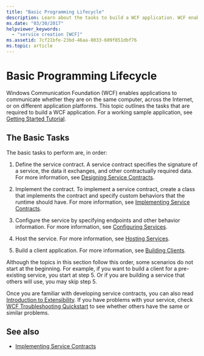 ```yaml
---
title: "Basic Programming Lifecycle"
description: Learn about the tasks to build a WCF application. WCF enables apps to communicate on the same computer, over networks, or on different application platforms.
ms.date: "03/30/2017"
helpviewer_keywords: 
  - "service creation [WCF]"
ms.assetid: 7cf21bfe-23bd-46aa-8033-609f851dbf76
ms.topic: article
---
```

# Basic Programming Lifecycle

Windows Communication Foundation (WCF) enables applications to communicate whether they are on the same computer, across the Internet, or on different application platforms. This topic outlines the tasks that are required to build a WCF application. For a working sample application, see [Getting Started Tutorial](getting-started-tutorial.md).  
  
## The Basic Tasks  

 The basic tasks to perform are, in order:  
  
1. Define the service contract. A service contract specifies the signature of a service, the data it exchanges, and other contractually required data. For more information, see [Designing Service Contracts](designing-service-contracts.md).  
  
2. Implement the contract. To implement a service contract, create a class that implements the contract and specify custom behaviors that the runtime should have. For more information, see [Implementing Service Contracts](implementing-service-contracts.md).  
  
3. Configure the service by specifying endpoints and other behavior information. For more information, see [Configuring Services](configuring-services.md).  
  
4. Host the service. For more information, see [Hosting Services](hosting-services.md).  
  
5. Build a client application. For more information, see [Building Clients](building-clients.md).  
  
 Although the topics in this section follow this order, some scenarios do not start at the beginning. For example, if you want to build a client for a pre-existing service, you start at step 5. Or if you are building a service that others will use, you may skip step 5.  
  
 Once you are familiar with developing service contracts, you can also read [Introduction to Extensibility](introduction-to-extensibility.md). If you have problems with your service, check [WCF Troubleshooting Quickstart](wcf-troubleshooting-quickstart.md) to see whether others have the same or similar problems.  
  
## See also

- [Implementing Service Contracts](implementing-service-contracts.md)
